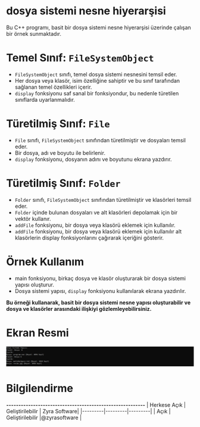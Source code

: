 # dosya sistemi nesne hiyerarşisi
Bu C++ programı, basit bir dosya sistemi nesne hiyerarşisi üzerinde çalışan bir örnek sunmaktadır. 



# Temel Sınıf: `FileSystemObject`
- `FileSystemObject` sınıfı, temel dosya sistemi nesnesini temsil eder.
- Her dosya veya klasör, isim özelliğine sahiptir ve bu sınıf tarafından sağlanan temel özellikleri içerir.
- `display` fonksiyonu saf sanal bir fonksiyondur, bu nedenle türetilen sınıflarda uyarlanmalıdır.


# Türetilmiş Sınıf: `File`
- `File` sınıfı, `FileSystemObject` sınıfından türetilmiştir ve dosyaları temsil eder.
- Bir dosya, adı ve boyutu ile belirlenir.
- `display` fonksiyonu, dosyanın adını ve boyutunu ekrana yazdırır.


# Türetilmiş Sınıf: `Folder`
- `Folder` sınıfı, `FileSystemObject` sınıfından türetilmiştir ve klasörleri temsil eder.
- `Folder` içinde bulunan dosyaları ve alt klasörleri depolamak için bir vektör kullanır.
- `addFile` fonksiyonu, bir dosya veya klasörü eklemek için kullanılır.
- `addFile` fonksiyonu, bir dosya veya klasörü eklemek için kullanılır alt klasörlerin display fonksiyonlarını çağırarak içeriğini gösterir.


# Örnek Kullanım
- main fonksiyonu, birkaç dosya ve klasör oluşturarak bir dosya sistemi yapısı oluşturur.
- Dosya sistemi yapısı, `display` fonksiyonu kullanılarak ekrana yazdırılır.

**Bu örneği kullanarak, basit bir dosya sistemi nesne yapısı oluşturabilir ve dosya ve klasörler arasındaki ilişkiyi gözlemleyebilirsiniz.**

# Ekran Resmi
![zyrasoftware](kodde.png)

# Bilgilendirme
**---------------------------------------------------------**
| Herkese Açık | Geliştirilebilir | Zyra Software|
|---------|---------|---------|
| Açık | Geliştirilebilir |@zyrasoftware |


